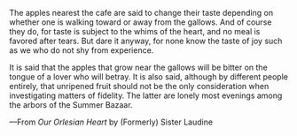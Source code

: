 The apples nearest the cafe are said to change their taste depending on whether one is walking toward or away from the gallows. And of course they do, for taste is subject to the whims of the heart, and no meal is favored after tears. But dare it anyway, for none know the taste of joy such as we who do not shy from experience.

It is said that the apples that grow near the gallows will be bitter on the tongue of a lover who will betray. It is also said, although by different people entirely, that unripened fruit should not be the only consideration when investigating matters of fidelity. The latter are lonely most evenings among the arbors of the Summer Bazaar.

—From <i> Our Orlesian Heart </i> by (Formerly) Sister Laudine
